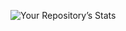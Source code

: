![Your Repository’s Stats](https://github-readme-stats.vercel.app/api?username=simzer&show_icons=true)
